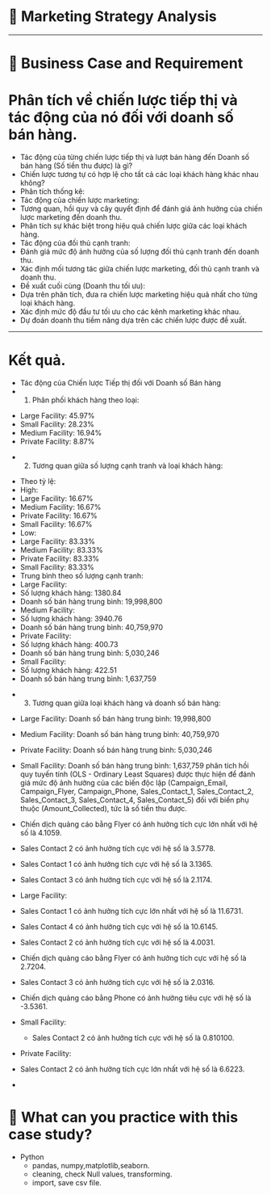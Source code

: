 # 🛒 Marketing Strategy Analysis

---

# :briefcase: Business Case and Requirement
 # Phân tích về chiến lược tiếp thị và tác động của nó đối với doanh số bán hàng.

  - Tác động của từng chiến lược tiếp thị và lượt bán hàng đến Doanh số bán hàng (Số tiền thu được) là gì?
  - Chiến lược tương tự có hợp lệ cho tất cả các loại khách hàng khác nhau không?
  - Phân tích thống kê:
  - Tác động của chiến lược marketing:
  - Tương quan, hồi quy và cây quyết định để đánh giá ảnh hưởng của chiến lược marketing đến doanh thu.
  - Phân tích sự khác biệt trong hiệu quả chiến lược giữa các loại khách hàng.
  - Tác động của đối thủ cạnh tranh:
  - Đánh giá mức độ ảnh hưởng của số lượng đối thủ cạnh tranh đến doanh thu.
  - Xác định mối tương tác giữa chiến lược marketing, đối thủ cạnh tranh và doanh thu.
  - Đề xuất cuối cùng (Doanh thu tối ưu):
  - Dựa trên phân tích, đưa ra chiến lược marketing hiệu quả nhất cho từng loại khách hàng.
  - Xác định mức độ đầu tư tối ưu cho các kênh marketing khác nhau.
  - Dự đoán doanh thu tiềm năng dựa trên các chiến lược được đề xuất.


---
# Kết quả.
* Tác động của Chiến lược Tiếp thị đối với Doanh số Bán hàng
* 1. Phân phối khách hàng theo loại:
- Large Facility: 45.97%
- Small Facility: 28.23%
- Medium Facility: 16.94%
- Private Facility: 8.87%
* 2. Tương quan giữa số lượng cạnh tranh và loại khách hàng:
- Theo tỷ lệ:
 - High:
  - Large Facility: 16.67%
  - Medium Facility: 16.67%
  - Private Facility: 16.67%
  - Small Facility: 16.67%
 - Low:
  - Large Facility: 83.33%
  - Medium Facility: 83.33%
  - Private Facility: 83.33%
  - Small Facility: 83.33%
  - Trung bình theo số lượng cạnh tranh:
 - Large Facility:
  - Số lượng khách hàng: 1380.84
  - Doanh số bán hàng trung bình: 19,998,800
 - Medium Facility:
  - Số lượng khách hàng: 3940.76
  - Doanh số bán hàng trung bình: 40,759,970
 - Private Facility:
  - Số lượng khách hàng: 400.73
  - Doanh số bán hàng trung bình: 5,030,246
 - Small Facility:
  - Số lượng khách hàng: 422.51
  - Doanh số bán hàng trung bình: 1,637,759
* 3. Tương quan giữa loại khách hàng và doanh số bán hàng:
- Large Facility: Doanh số bán hàng trung bình: 19,998,800
- Medium Facility: Doanh số bán hàng trung bình: 40,759,970
- Private Facility: Doanh số bán hàng trung bình: 5,030,246
- Small Facility: Doanh số bán hàng trung bình: 1,637,759
phân tích hồi quy tuyến tính (OLS - Ordinary Least Squares) được thực hiện để đánh giá mức độ ảnh hưởng của các biến độc lập (Campaign_Email, Campaign_Flyer, Campaign_Phone, Sales_Contact_1, Sales_Contact_2, Sales_Contact_3, Sales_Contact_4, Sales_Contact_5) đối với biến phụ thuộc (Amount_Collected), tức là số tiền thu được.
- Chiến dịch quảng cáo bằng Flyer có ảnh hưởng tích cực lớn nhất với hệ số là 4.1059.
 - Sales Contact 2 có ảnh hưởng tích cực với hệ số là 3.5778.
 - Sales Contact 1 có ảnh hưởng tích cực với hệ số là 3.1365.
 - Sales Contact 3 có ảnh hưởng tích cực với hệ số là 2.1174.
- Large Facility:

 - Sales Contact 1 có ảnh hưởng tích cực lớn nhất với hệ số là 11.6731.
 - Sales Contact 4 có ảnh hưởng tích cực với hệ số là 10.6145.
 - Sales Contact 2 có ảnh hưởng tích cực với hệ số là 4.0031.
- Chiến dịch quảng cáo bằng Flyer có ảnh hưởng tích cực với hệ số là 2.7204.
- Sales Contact 3 có ảnh hưởng tích cực với hệ số là 2.0316.
- Chiến dịch quảng cáo bằng Phone có ảnh hưởng tiêu cực với hệ số là -3.5361.
- Small Facility:
  - Sales Contact 2 có ảnh hưởng tích cực với hệ số là 0.810100.
- Private Facility:

 - Sales Contact 2 có ảnh hưởng tích cực lớn nhất với hệ số là 6.6223.
 - 
  
# 🧾 What can you practice with this case study?
- Python
  - pandas, numpy,matplotlib,seaborn.
  - cleaning, check Null values, transforming.
  - import, save csv file. 

